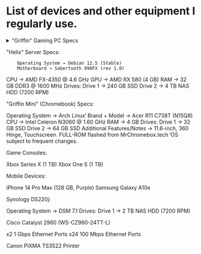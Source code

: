 # List of devices and other equipment I regularly use.

<details>
<summary>"Griffin" Gaming PC Specs</summary>

        Operating System → Windows 11 Pro
        Motherboard → ASROCK A620M-C
        CPU → AMD Ryzen 5 7600 @ 5.1 GHz
        GPU → AMD RX 7600 (8 GB)
        RAM → 16 GB DDR5 @ 6000 MHz
        Drives:
          Drive 1 → 1 TB NVMe
          Drive 2 → 1 TB SSD
          Drive 3 → 1 TB SSD
          Drive 4 → 1 TB SSD
| Component | Current |
| --- | --- |
| Operating System | Test |
| Motherboard | Test |
| CPU | CPU |
| GPU | GPU |
| RAM | RAM |
| CPU | CPU |

Drive Layout:
| Drive | Drive Info |
| --- | --- |
| Drive 1 | drive1 |
| Drive 2 | drive2 |

</details>

"Helix" Server Specs:

        Operating System → Debian 12.5 (Stable)
        Motherboard → Sabertooth 990FX (rev 1.0)
CPU → AMD FX-4350 @ 4.6 GHz
GPU → AMD RX 580 (4 GB)
RAM → 32 GB DDR3 @ 1600 MHz
Drives:
Drive 1 → 240 GB SSD
Drive 2 → 4 TB NAS HDD (7200 RPM)


"Griffin Mini" (Chromebook) Specs:

Operating System → Arch Linuxⁱ
Brand + Model → Acer R11 C738T (N15Q8)
CPU → Intel Celeron N3060 @ 1.60 GHz
RAM → 4 GB
Drives:
Drive 1 → 32 GB SSD
Drive 2 → 64 GB SSD
Additional Features/Notes → 11.6-inch, 360 Hinge, Touchscreen.
FULL-ROM flashed from MrChromebox.tech
ⁱOS subject to frequent changes.

Game Consoles:

Xbox Series X (1 TB)
Xbox One S (1 TB)

Mobile Devices:
        
iPhone 14 Pro Max (128 GB, Purple)
Samsung Galaxy A10e

Synology DS220j:
        
Operating System → DSM 7.1
Drives:
Drive 1 → 2 TB NAS HDD (7200 RPM)

Cisco Catalyst 2960 (WS-CZ960-24TT-L)
        
x2 1 Gbps Ethernet Ports
x24 100 Mbps Ethernet Ports

Canon PIXMA TS3522 Printer
